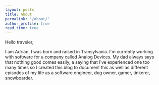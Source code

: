```yaml
---
layout: posts
title: About
permalink: "/about/"
author_profile: true
read_time: true
---
```


Hello traveler, 

I am Adrian, I was born and raised in Transylvania. I'm currently working with software for a company called Analog Devices. My dad always says that nothing good comes easily, a saying that I've experienced one too many times so I created this blog to document this as well as different episodes of my life as a software engineer, dog owner, gamer, tinkerer, snowboarder. 


